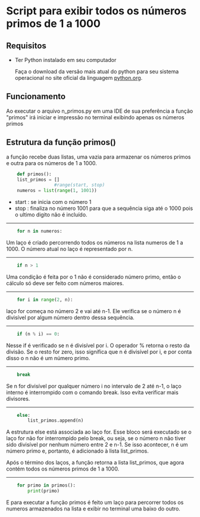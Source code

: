 # Script para exibir todos os números primos de 1 a 1000

## Requisitos

- Ter Python instalado em seu computador

    Faça o download da versão mais atual do python para seu sistema operacional no site oficial da linguagem [python.org](https://www.python.org/downloads/).


## Funcionamento

Ao executar o arquivo n_primos.py em uma IDE de sua preferência a função "primos" irá iniciar e impressão no terminal exibindo apenas os números primos

## Estrutura da função primos()

a função recebe duas listas, uma vazia para armazenar os números primos e outra para os números de 1 a 1000.

```python
    def primos():
    list_primos = [] 
                  #range(start, stop)
    numeros = list(range(1, 1001))
```
- start : se inicia com o número 1
- stop : finaliza no número 1001 para que a sequência siga até o 1000 pois o ultimo digito não é incluído.

___

```Python
    for n in numeros:
```
Um laço é criado percorrendo todos os números na lista numeros de 1 a 1000. O número atual no laço é representado por n.

___

```Python
    if n > 1
```
Uma condição é feita por o 1 não é considerado número primo, então o cálculo só deve ser feito com números maiores.

___

```Python
    for i in range(2, n):
```
laço for começa no número 2 e vai até n-1. Ele verifica se o número n é divisível por algum número dentro dessa sequência.

___

```Python
    if (n % i) == 0:
```
Nesse if é verificado se n é divisível por i. O operador % retorna o resto da divisão. Se o resto for zero, isso significa que n é divisível por i, e por conta disso o n não é um número primo.

___

```Python
    break
```
Se n for divisível por qualquer número i no intervalo de 2 até n-1, o laço interno é interrompido com o comando break. Isso evita verificar mais divisores.

___

```Python
    else:
        list_primos.append(n)
```

A estrutura else está associada ao laço for. Esse bloco será executado se o laço for não for interrompido pelo break, ou seja, se o número n não tiver sido divisível por nenhum número entre 2 e n-1. Se isso acontecer, n é um número primo e, portanto, é adicionado à lista list_primos.

Após o término dos laços, a função retorna a lista list_primos, que agora contém todos os números primos de 1 a 1000.

___

```Python
    for primo in primos():
        print(primo)
```
E para executar a função primos é feito um laço para percorrer todos os numeros armazenados na lista e exibir no terminal uma baixo do outro.